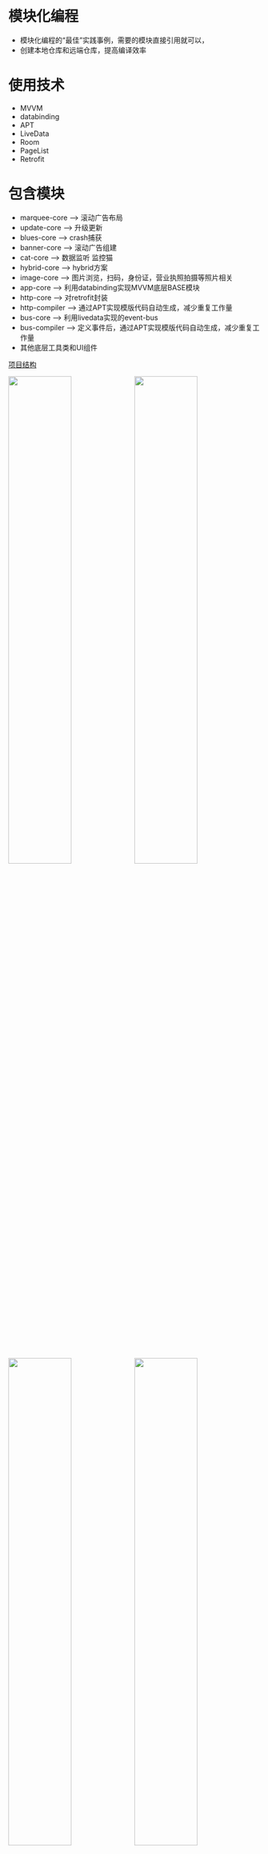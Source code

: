 # 模块化编程

+ 模块化编程的“最佳”实践事例，需要的模块直接引用就可以，
+ 创建本地仓库和远端仓库，提高编译效率

# 使用技术

- MVVM
- databinding
- APT
- LiveData
- Room
- PageList
- Retrofit

# 包含模块
+ marquee-core --> 滚动广告布局
+ update-core --> 升级更新 
+ blues-core --> crash捕获
+ banner-core --> 滚动广告组建 
+ cat-core --> 数据监听 监控猫
+ hybrid-core --> hybrid方案
+ image-core --> 图片浏览，扫码，身份证，营业执照拍摄等照片相关 
+ app-core --> 利用databinding实现MVVM底层BASE模块
+ http-core --> 对retrofit封装
+ http-compiler --> 通过APT实现模版代码自动生成，减少重复工作量
+ bus-core --> 利用livedata实现的event-bus
+ bus-compiler --> 定义事件后，通过APT实现模版代码自动生成，减少重复工作量
+ 其他底层工具类和UI组件

[项目结构](https://github.com/codyer/component/blob/master/structure/APP-structure.xmind)


<img src="https://tva1.sinaimg.cn/large/007S8ZIlgy1ge0ejsmvqtj311c0oitbv.jpg" width="50%"><img src="https://tva1.sinaimg.cn/large/007S8ZIlgy1ge0ejtdeohj30ue0jy75a.jpg" width="50%">

<img src="https://tva1.sinaimg.cn/large/007S8ZIlgy1ge0ejtl5upj30uv0i4q3u.jpg" width="50%"><img src="https://tva1.sinaimg.cn/large/007S8ZIlgy1ge0ejt0qm1j31210kr0u8.jpg" width="50%">


# 仓库说明

- 本地仓库
  自己开发时，可以使用本地仓库离线开发，提高编译效率
  
- 远程仓库
  团队合作时，可以使用远程仓库

## 本地和远程仓库通过分支或者tag进行自动区分
  
  通过分支名来实现不同的依赖方式，免去了总是切换参数的麻烦，直接使用不同分支实现

- 通过包含指定名字（local）的tag或者branch 实现推送到本地仓库

- 通过包含指定名字（remote）的tag或者branch 实现依赖远程仓库

- 通过包含指定名字（component）的tag或者branch 实现排除 compiler 打出一个总组件的依赖包

- 通过包含指定名字（compiler）的tag或者branch 实现排除 component 打出一个总注解处理器的包

# 调试APT代码

APT会用到调试，调试步骤如下
1. 打开gradle.properties 里面的两行代码注释
org.gradle.jvmargs=-agentlib:jdwp=transport=dt_socket,server=y,suspend=n,address=5033
-Dorg.gradle.debug=true
2. 在Android Studio建立通过 edit configurations 创建 Remote Debugger。
3. 在Android Studio Terminal控制台中输入gradlew --daemon来启动守护线程。 切换到新建的debugger
4. 在Android Studio Terminal控制台中输入gradlew clean assembleDebug

# 单模块接入说明

+ cat-core [监控猫 详细说明](https://github.com/codyer/component/blob/master/cat-core/README.md)
